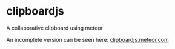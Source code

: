 clipboardjs
===========

A collaborative clipboard using meteor

An incomplete version can be seen here: [clipboardjs.meteor.com](http://clipboardjs.meteor.com)